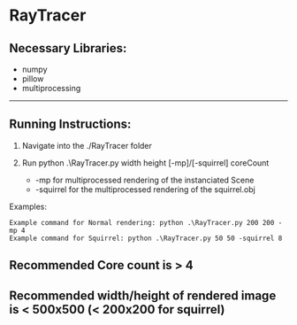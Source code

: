 # RayTracer

## Necessary Libraries:
- numpy
- pillow
- multiprocessing
--- 

## Running Instructions:

1. Navigate into the ./RayTracer folder
2. Run python .\RayTracer.py width height [-mp]/[-squirrel] coreCount
    
    - -mp for multiprocessed rendering of the instanciated Scene
    - -squirrel for the multiprocessed rendering of the squirrel.obj

Examples:
    
    Example command for Normal rendering: python .\RayTracer.py 200 200 -mp 4
    Example command for Squirrel: python .\RayTracer.py 50 50 -squirrel 8

## Recommended Core count is > 4
## Recommended width/height of rendered image is < 500x500 (< 200x200 for squirrel)





